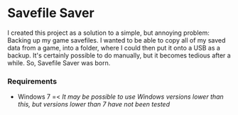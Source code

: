 # Savefile Saver

I created this project as a solution to a simple, but annoying problem: Backing up my game savefiles. I wanted to be able to copy all of my
saved data from a game, into a folder, where I could then put it onto a USB as a backup. It's certainly possible to do manually, but it becomes
tedious after a while. So, Savefile Saver was born.

### Requirements

* Windows 7 =<
*It may be possible to use Windows versions lower than this, but versions lower than 7 have not been tested*